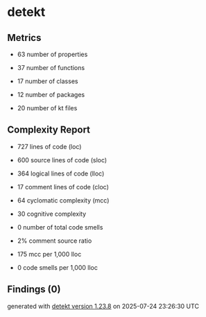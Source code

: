 # detekt

## Metrics

* 63 number of properties

* 37 number of functions

* 17 number of classes

* 12 number of packages

* 20 number of kt files

## Complexity Report

* 727 lines of code (loc)

* 600 source lines of code (sloc)

* 364 logical lines of code (lloc)

* 17 comment lines of code (cloc)

* 64 cyclomatic complexity (mcc)

* 30 cognitive complexity

* 0 number of total code smells

* 2% comment source ratio

* 175 mcc per 1,000 lloc

* 0 code smells per 1,000 lloc

## Findings (0)

generated with [detekt version 1.23.8](https://detekt.dev/) on 2025-07-24 23:26:30 UTC
